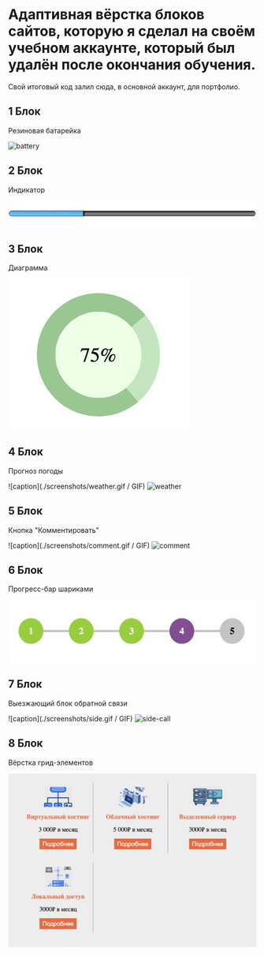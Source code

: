 # Адаптивная вёрстка блоков сайтов, которую я сделал на своём учебном аккаунте, который был удалён после окончания обучения.

Свой итоговый код залил сюда, в основной аккаунт, для портфолио.

## 1 Блок
Резиновая батарейка

![battery](https://github.com/user-attachments/assets/c77e340e-95d6-4d39-bdd1-f67ac5ea046f)

## 2 Блок
Индикатор

![Desktop screenshot](./screenshots/indicator.png)

## 3 Блок
Диаграмма

![Desktop screenshot](./screenshots/diagram.png)

## 4 Блок
Прогноз погоды

![caption](./screenshots/weather.gif / GIF)
![weather](https://github.com/user-attachments/assets/e6907f46-8ef9-4d20-bbed-74c3baafbdd7)

## 5 Блок
Кнопка "Комментировать"

![caption](./screenshots/comment.gif / GIF)
![comment](https://github.com/user-attachments/assets/33ef3ba6-dbb0-4b7a-ab7f-e749b95d4084)

## 6 Блок
Прогресс-бар шариками

![Desktop screenshot](./screenshots/progress-bar.png)

## 7 Блок
Выезжающий блок обратной связи 

![caption](./screenshots/side.gif / GIF)
![side-call](https://github.com/user-attachments/assets/1b715ce8-dabb-43ca-8b9c-1dfc2896e6b9)

## 8 Блок
Вёрстка грид-элементов

![Desktop screenshot](./screenshots/hosts.png)
